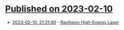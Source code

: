 # [Published on 2023-02-10](index.md)

* [2023-02-10, 21:31:40](https://news.ycombinator.com/item?id=34746162) - [Raytheon High-Energy Laser](https://www.raytheonintelligenceandspace.com/what-we-do/advanced-tech/lasers)
